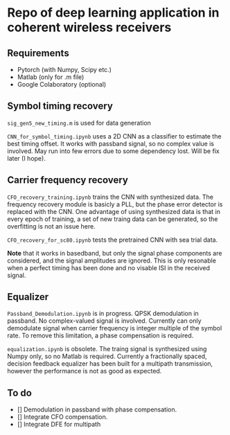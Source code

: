 # Repo of deep learning application in coherent wireless receivers

## Requirements
* Pytorch (with Numpy, Scipy etc.)
* Matlab (only for .m file)
* Google Colaboratory (optional)
## Symbol timing recovery
`sig_gen5_new_timing.m` is used for data generation

`CNN_for_symbol_timing.ipynb` uses a 2D CNN as a classifier to estimate the best timing offset. It works with passband signal, so no complex value is involved. May run into few errors due to some dependency lost. Will be fix later (I hope).

## Carrier frequency recovery
`CFO_recovery_training.ipynb` trains the CNN with synthesized data. The frequency recovery module is basicly a PLL, but the phase error detector is replaced with the CNN. One advantage of using synthesized data is that in every epoch of training, a set of new traing data can be generated, so the overfitting is not an issue here.

`CFO_recovery_for_sc80.ipynb` tests the pretrained CNN with sea trial data.

**Note** that it works in basedband, but only the signal phase components are considered, and the signal amplitudes are ignored. This is only resonable when a perfect timing has been done and no visable ISI in the received signal. 

## Equalizer
`Passband_Demodulation.ipynb` is in progress. QPSK demodulation in passband. No complex-valued signal is involved.
Currently can only demodulate signal when carrier frequency is integer multiple of the symbol rate.
To remove this limitation, a phase compensation is required.

`equalization.ipynb` is obsolete. The traing signal is synthesized using Numpy only, so no Matlab is required. 
Currently a fractionally spaced, decision feedback equalizer has been built for a multipath transmission, however the performance is not as good as expected.

## To do
* [] Demodulation in passband with phase compensation.
* [] Integrate CFO compensation.
* [] Integrate DFE for multipath


